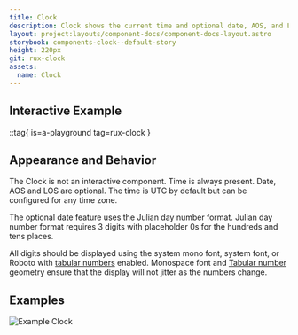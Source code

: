 ```yaml
---
title: Clock
description: Clock shows the current time and optional date, AOS, and LOS timers. It will typically be positioned on the Global Status Bar.
layout: project:layouts/component-docs/component-docs-layout.astro
storybook: components-clock--default-story
height: 220px
git: rux-clock
assets:
  name: Clock
---
```

## Interactive Example

::tag{ is=a-playground tag=rux-clock }

## Appearance and Behavior

The Clock is not an interactive component. Time is always present. Date, AOS and LOS are optional. The time is UTC by default but can be configured for any time zone.

The optional date feature uses the Julian day number format. Julian day number format requires 3 digits with placeholder 0s for the hundreds and tens places.

All digits should be displayed using the system mono font, system font, or Roboto with [tabular numbers](https://developer.mozilla.org/en-US/docs/Web/CSS/font-variant-numeric) enabled. Monospace font and [Tabular number](https://www.fonts.com/content/learning/fontology/level-3/numbers/proportional-vs-tabular-figures) geometry ensure that the display will not jitter as the numbers change.

## Examples

![Example Clock](/img/components/clock-roboto-mono.png "Example Clock")
